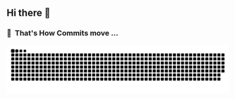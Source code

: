 ## Hi there 👋

### 🐍 &nbsp;That's How Commits move ...

<div align="center">
  <a href="https://github.com/rushit-kakadiya/">
  <img src="https://github.com/rushit-kakadiya/rushit-kakadiya/blob/main/assets/img/grid-snake.svg" alt="snake" /></a>
</div>
